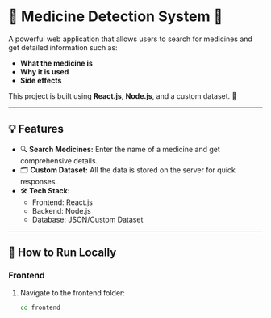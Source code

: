 # 🌟 Medicine Detection System 🌟

A powerful web application that allows users to search for medicines and get detailed information such as:
- **What the medicine is**
- **Why it is used**
- **Side effects**

This project is built using **React.js**, **Node.js**, and a custom dataset. 🚀

---

## 💡 Features
- 🔍 **Search Medicines:** Enter the name of a medicine and get comprehensive details.
- 🗂️ **Custom Dataset:** All the data is stored on the server for quick responses.
- 🛠️ **Tech Stack:** 
  - Frontend: React.js
  - Backend: Node.js
  - Database: JSON/Custom Dataset

---

## 🚀 How to Run Locally

### Frontend
1. Navigate to the frontend folder:
   ```bash
   cd frontend
